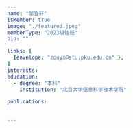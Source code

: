 ```yaml
---
name: "邹宜轩"
isMember: true
image: "./featured.jpeg"
memberType: "2023级智班"
bio: ""

links: [
  {envelope: "zouyx@stu.pku.edu.cn" },
]
interests:
education:
  - degree: "本科"
    institution: "北京大学信息科学技术学院"

publications:
  

---
```


